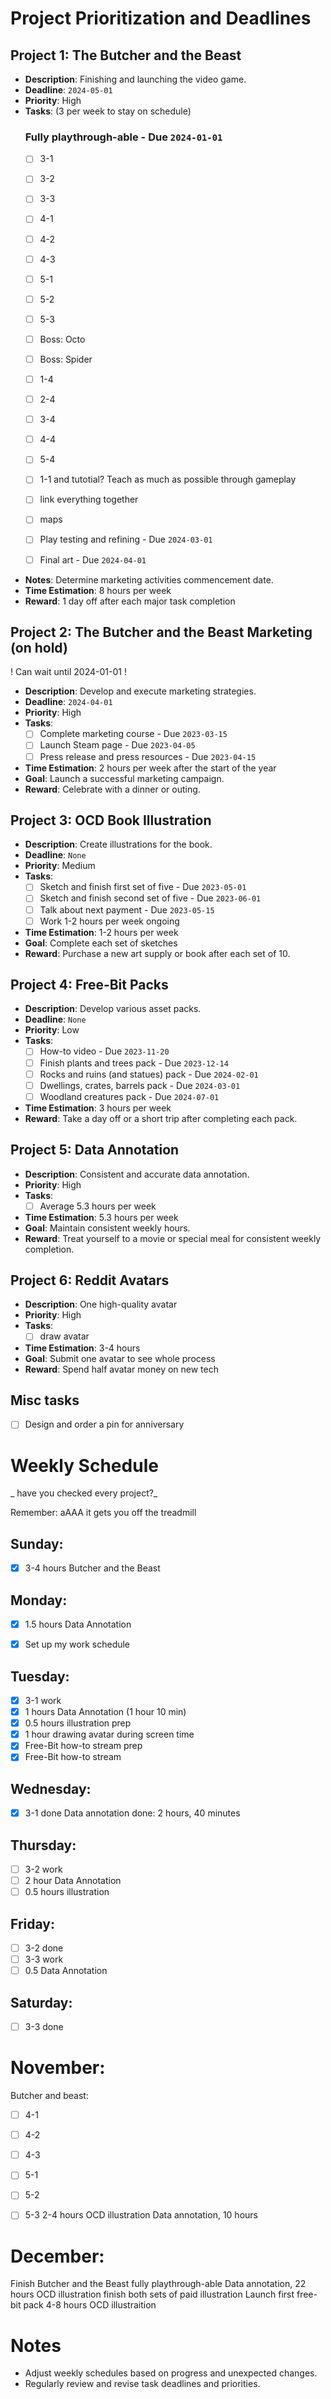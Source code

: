# Project Prioritization and Deadlines

## Project 1: The Butcher and the Beast
- **Description**: Finishing and launching the video game.
- **Deadline**: `2024-05-01`
- **Priority**: High
- **Tasks**: (3 per week to stay on schedule)
  ### Fully playthrough-able - Due `2024-01-01`
	- [ ] 3-1
	- [ ] 3-2
	- [ ] 3-3
	
	- [ ] 4-1
	- [ ] 4-2
	- [ ] 4-3
	
	- [ ] 5-1
	- [ ] 5-2
	- [ ] 5-3
	
	- [ ] Boss: Octo
	- [ ] Boss: Spider
	- [ ] 1-4
	
	- [ ] 2-4
	- [ ] 3-4
	- [ ] 4-4
	
	- [ ] 5-4
	- [ ] 1-1 and tutotial?  Teach as much as possible through gameplay
	- [ ] link everything together
	- [ ] maps
  
  - [ ] Play testing and refining - Due `2024-03-01`
  - [ ] Final art - Due `2024-04-01`
- **Notes**: Determine marketing activities commencement date.
- **Time Estimation**: 8 hours per week
- **Reward**: 1 day off after each major task completion

## Project 2: The Butcher and the Beast Marketing (on hold)
! Can wait until 2024-01-01 !
- **Description**: Develop and execute marketing strategies.
- **Deadline**: `2024-04-01`
- **Priority**: High
- **Tasks**:
  - [ ] Complete marketing course - Due `2023-03-15`
  - [ ] Launch Steam page - Due `2023-04-05`
  - [ ] Press release and press resources - Due `2023-04-15`
- **Time Estimation**: 2 hours per week after the start of the year
- **Goal**: Launch a successful marketing campaign.
- **Reward**: Celebrate with a dinner or outing.

## Project 3: OCD Book Illustration
- **Description**: Create illustrations for the book.
- **Deadline**: `None`
- **Priority**: Medium
- **Tasks**:
  - [ ] Sketch and finish first set of five - Due `2023-05-01`
  - [ ] Sketch and finish second set of five - Due `2023-06-01`
  - [ ] Talk about next payment - Due `2023-05-15`
  - [ ] Work 1-2 hours per week ongoing
- **Time Estimation**: 1-2 hours per week
- **Goal**: Complete each set of sketches
- **Reward**: Purchase a new art supply or book after each set of 10.

## Project 4: Free-Bit Packs
- **Description**: Develop various asset packs.
- **Deadline**: `None`
- **Priority**: Low
- **Tasks**:
  - [ ] How-to video - Due `2023-11-20`
  - [ ] Finish plants and trees pack - Due `2023-12-14`
  - [ ] Rocks and ruins (and statues) pack - Due `2024-02-01`
  - [ ] Dwellings, crates, barrels pack - Due `2024-03-01`
  - [ ] Woodland creatures pack - Due `2024-07-01`
- **Time Estimation**: 3 hours per week
- **Reward**: Take a day off or a short trip after completing each pack.

## Project 5: Data Annotation
- **Description**: Consistent and accurate data annotation.
- **Priority**: High
- **Tasks**:
  - [ ] Average 5.3 hours per week
- **Time Estimation**: 5.3 hours per week
- **Goal**: Maintain consistent weekly hours.
- **Reward**: Treat yourself to a movie or special meal for consistent weekly completion.


## Project 6: Reddit Avatars
- **Description**: One high-quality avatar
- **Priority**: High
- **Tasks**:
  - [ ] draw avatar
- **Time Estimation**: 3-4 hours
- **Goal**: Submit one avatar to see whole process
- **Reward**: Spend half avatar money on new tech

## Misc tasks
- [ ] Design and order a pin for anniversary
# Weekly Schedule
_ have you checked every project?_

Remember: aAAA it gets  you off the treadmill
## Sunday:
- [x] 3-4 hours Butcher and the Beast

## Monday:
- [x] 1.5 hours Data Annotation
- [x] Set up my work schedule


## Tuesday:
- [x] 3-1 work
- [x] 1 hours Data Annotation (1 hour 10 min)
- [x] 0.5 hours illustration prep
- [x] 1 hour drawing avatar during screen time
- [x] Free-Bit how-to stream prep
- [x] Free-Bit how-to stream

## Wednesday:
- [x] 3-1 done
Data annotation done: 2 hours, 40 minutes

## Thursday:
- [ ] 3-2 work
- [ ] 2 hour Data Annotation
- [ ] 0.5 hours illustration

## Friday:
- [ ] 3-2 done
- [ ] 3-3 work
- [ ] 0.5 Data Annotation

## Saturday:
- [ ] 3-3 done


# November:
Butcher and beast:
- [ ] 4-1
- [ ] 4-2
- [ ] 4-3

- [ ] 5-1
- [ ] 5-2
- [ ] 5-3
2-4 hours OCD illustration
Data annotation, 10 hours
# December:
Finish Butcher and the Beast fully playthrough-able 
Data annotation, 22 hours
OCD illustration finish both sets of paid illustration
Launch first free-bit pack
4-8 hours OCD illustraition
# Notes
- Adjust weekly schedules based on progress and unexpected changes.
- Regularly review and revise task deadlines and priorities.
